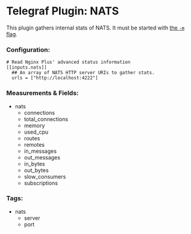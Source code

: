 # Telegraf Plugin: NATS

This plugin gathers internal stats of NATS. It must be started with [the ```-m``` flag](https://nats.io/documentation/tutorials/nats-monitoring/).

### Configuration:

```
# Read Nginx Plus' advanced status information
[[inputs.nats]]
  ## An array of NATS HTTP server URIs to gather stats.
  urls = ["http://localhost:4222"]
```

### Measurements & Fields:

- nats
  - connections
  - total_connections
  - memory
  - used_cpu
  - routes
  - remotes
  - in_messages
  - out_messages
  - in_bytes
  - out_bytes
  - slow_consumers
  - subscriptions

### Tags:

- nats
  - server
  - port
